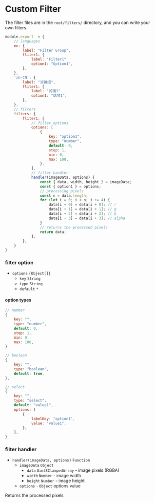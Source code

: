 # Custom Filter

The filter files are in the `root/filters/` directory, and you can write your own filters.

```js
module.export  = {
    // languages
    en: {
        label: "Filter Group",
        fliter1: {
            label: "Filter1"
            option1: "Option1",
        },
    },
    'zh-CN': {
        label: "滤镜组",
        fliter1: {
            label: "滤镜1"
            option1: "选项1",
        },
    },
    // filters
    filters: {
        fliter1: {
            // filter options
            options: [
                {
                    key: "option1",
                    type: "number",
                    default: 0,
                    step: 1,
                    min: 0,
                    max: 100,
                },
            ],
            // filter handler
            handler(imageData, options) {
                const { data, width, height } = imageData;
                const { option1 } = options;
                // processing pixels
                const n = data.length;
                for (let i = 0; i < n; i += 4) {
                    data[i + 0] = data[i + 0]; // r
                    data[i + 1] = data[i + 1]; // g
                    data[i + 2] = data[i + 2]; // b
                    data[i + 3] = data[i + 3]; // alpha
                }
                // returns the processed pixels
                return data;
            },
        },
    }
}
```

### filter option

- `options` `{Object[]}`
    - `key` `String`
    - `type` `String`
    - `default` `*`

#### option types

```js
// number
{
    key: "",
    type: "number",
    default: 0,
    step: 1,
    min: 0,
    max: 100,
}

// boolean
{
    key: "",
    type: "boolean",
    default: true,
},

// select
{
    key: "",
    type: "select",
    default: "value1",
    options: [
        {
            labelKey: "option1",
            value: "value1",
        },
    ],
}
```

### filter handler

- `handler(imageData, options)` `Function`
    - `imageData` `Object`
        - `data` `Uint8ClampedArray` - image pixels (RGBA)
        - `width` `Number` - image width
        - `height` `Number` - image height
    - `options` - `Object` options value

Returns the processed pixels
